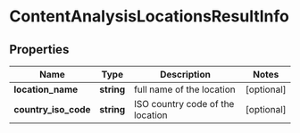 # ContentAnalysisLocationsResultInfo

## Properties

| Name | Type | Description | Notes |
|------------ | ------------- | ------------- | -------------|
**location_name** | **string** | full name of the location |[optional]|
**country_iso_code** | **string** | ISO country code of the location |[optional]|
